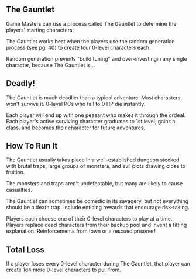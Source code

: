 ## The Gauntlet
Game Masters can use a process called The Gauntlet to determine the players' starting characters.

The Gauntlet works best when the players use the random generation process (see pg. 40) to create four 0-level characters each.

Random generation prevents "build tuning" and over-investingin any single character, because
The Gauntlet is...

## Deadly!
The Gauntlet is much deadlier than a typical adventure. Most characters won't survive it. 0-level PCs who fall to 0 HP die instantly.

Each player will end up with one peasant who makes it through the ordeal. Each player's active surviving character graduates to 1st level, gains a class, and becomes their character for future adventures.

## How To Run It
The Gauntlet usually takes place in a well-established dungeon stocked with brutal traps, large groups of monsters, and evil plots drawing close to fruition.

The monsters and traps aren't undefeatable, but many are likely to cause casualties.

The Gauntlet can sometimes be comedic in its savagery, but not everything should be a death trap. Include enticing rewards that encourage risk-taking.

Players each choose one of their 0-level characters to play at a time. Players replace dead characters from their backup pool and invent a fitting explanation. Reinforcements from town or a rescued prisoner!

## Total Loss
If a player loses every 0-level character during The Gauntlet, that player can create 1d4 more 0-level characters to pull from.